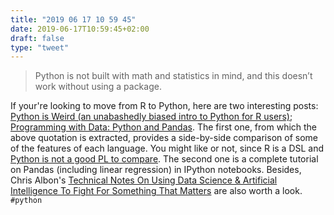 ```yaml
---
title: "2019 06 17 10 59 45"
date: 2019-06-17T10:59:45+02:00
draft: false
type: "tweet"
---
```

> Python is not built with math and statistics in mind, and this doesn’t work without using a package.

If your're looking to move from R to Python, here are two interesting posts: [Python is Weird (an unabashedly biased intro to Python for R users)](http://www.ericrscott.com/2018/05/03/python-is-weird/); [Programming with Data: Python and Pandas](https://github.com/dgerlanc/programming-with-data). The first one, from which the above quotation is extracted, provides a side-by-side comparison of some of the features of each language. You might like or not, since R is a DSL and [Python is not a good PL to compare](http://f.briatte.org/r/r-as-a-data-science-language). The second one is a complete tutorial on Pandas (including linear regression) in IPython notebooks. Besides, Chris Albon's [Technical Notes On Using Data Science & Artificial Intelligence To Fight For Something That Matters](https://chrisalbon.com/machine_learning/vectors_matrices_and_arrays/transpose_a_vector_or_matrix/) are also worth a look. `#python`
